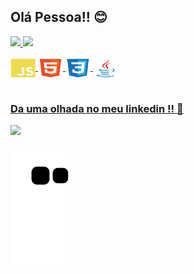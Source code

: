 ## Olá Pessoa!! 😊 

 <div>
   <a href="https://github.com/Kikyx">
   <img height="180em" src="https://github-readme-stats.vercel.app/api?username=Kikyx&show_icons=true&theme=react&include_all_commits=true&count_private=true"/>
   <img height="180em" src="https://github-readme-stats.vercel.app/api/top-langs/?username=Kikyx&layout=compact&langs_count=6&theme=tokyonight"/>

</div>
<div style="display: inline_block"><br>
  <img align="center" alt="Js" height="30" width="40" src="https://raw.githubusercontent.com/devicons/devicon/master/icons/javascript/javascript-plain.svg">
  <img align="center" alt="HTML" height="30" width="40" src="https://raw.githubusercontent.com/devicons/devicon/master/icons/html5/html5-original.svg">
  <img align="center" alt="CSS" height="30" width="40" src="https://raw.githubusercontent.com/devicons/devicon/master/icons/css3/css3-original.svg">
   <img align="center" alt="youtube" height="30" width="40" src="https://raw.githubusercontent.com/devicons/devicon/master/icons/java/java-original.svg">
</div>
 
 <br>
 
  ### Da uma olhada no meu linkedin !! 💙
 
<div> 
  <a href="https://www.linkedin.com/in/rute-borges-silva/" target="_blank"><img src="https://img.shields.io/badge/-LinkedIn-%230077B5?style=for-the-badge&logo=linkedin&logoColor=white" target="_blank"></a> 
 



  

</div>

<div>
 
  ![Snake animation](https://github.com/Kikyx/Kikyx/blob/output/github-contribution-grid-snake.svg)
 
</div>





